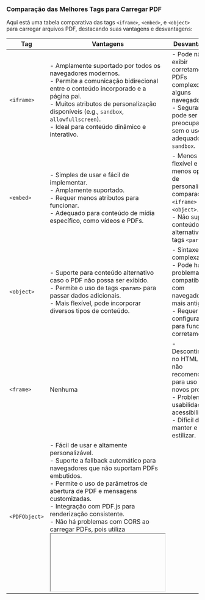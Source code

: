 ### Comparação das Melhores Tags para Carregar PDF

Aqui está uma tabela comparativa das tags `<iframe>`, `<embed>`, e `<object>` para carregar arquivos PDF, destacando suas vantagens e desvantagens:

| Tag | Vantagens | Desvantagens |
| --- | --- | --- |
| `<iframe>` | - Amplamente suportado por todos os navegadores modernos.<br>- Permite a comunicação bidirecional entre o conteúdo incorporado e a página pai.<br>- Muitos atributos de personalização disponíveis (e.g., `sandbox`, `allowfullscreen`).<br>- Ideal para conteúdo dinâmico e interativo. | - Pode não exibir corretamente PDFs complexos em alguns navegadores.<br>- Segurança pode ser uma preocupação sem o uso adequado de `sandbox`. |
| `<embed>` | - Simples de usar e fácil de implementar.<br>- Amplamente suportado.<br>- Requer menos atributos para funcionar.<br>- Adequado para conteúdo de mídia específico, como vídeos e PDFs. | - Menos flexível e com menos opções de personalização comparado ao `<iframe>` e `<object>`.<br>- Não suporta conteúdo alternativo nem tags `<param>`. |
| `<object>` | - Suporte para conteúdo alternativo caso o PDF não possa ser exibido.<br>- Permite o uso de tags `<param>` para passar dados adicionais.<br>- Mais flexível, pode incorporar diversos tipos de conteúdo. | - Sintaxe mais complexa.<br>- Pode haver problemas de compatibilidade com navegadores mais antigos.<br>- Requer mais configuração para funcionar corretamente. |
| `<frame>` | Nenhuma| - Descontinuado no HTML5 e não recomendado para uso em novos projetos.<br>- Problemas de usabilidade e acessibilidade. <br>- Difícil de manter e estilizar. |
| `<PDFObject>` | - Fácil de usar e altamente personalizável.<br>- Suporte a fallback automático para navegadores que não suportam PDFs embutidos.<br>- Permite o uso de parâmetros de abertura de PDF e mensagens customizadas.<br>- Integração com PDF.js para renderização consistente.<br>- Não há problemas com CORS ao carregar PDFs, pois utiliza <iframe>.| -  Requer a inclusão de uma biblioteca externa.<br>- Pode necessitar de configurações adicionais para cenários específicos.<br>- Dependência de suporte do navegador para funcionalidades avançadas. |



#### Atributos Comuns

| Atributo | `<iframe>` | `<embed>` | `<object>` |
| --- | --- | --- | --- |
| `src` | URL do conteúdo incorporado. | URL do conteúdo incorporado. | Não aplicável (`data` é usado em vez disso). |
| `data` | Não aplicável. | Não aplicável. | URL do conteúdo incorporado. |
| `width` | Especifica a largura do elemento. | Especifica a largura do elemento. | Especifica a largura do elemento. |
| `height` | Especifica a altura do elemento. | Especifica a altura do elemento. | Especifica a altura do elemento. |
| `type` | Não aplicável. | Especifica o tipo de conteúdo. | Especifica o tipo de conteúdo. |
| `allowfullscreen` | Permite a exibição em tela cheia. | Não aplicável. | Não aplicável. |
| `sandbox` | Define restrições de segurança. | Não aplicável. | Não aplicável. |
| `name` | Especifica um nome para o elemento. | Não aplicável. | Especifica um nome para o elemento. |
| `loading` | Define como o navegador deve carregar. | Não aplicável. | Não aplicável. |
| `border` | Não aplicável. | Não aplicável. | Especifica a largura da borda. |


### Recomendações de Uso

-   **Para a maioria dos casos:** Use `<iframe>`. É amplamente suportado, oferece várias opções de personalização e é ideal para conteúdo dinâmico e interativo.
-   **Para incorporação simples:** Use `<embed>` se precisar de uma solução rápida e simples sem muitas opções de personalização.
-   **Para flexibilidade máxima:** Use `<object>` se precisar de suporte para conteúdo alternativo e passar parâmetros adicionais ao plugin.



### Conclusão

A escolha da tag correta depende das suas necessidades específicas. Para a maioria dos desenvolvedores, `<iframe>` é a escolha mais equilibrada, oferecendo suporte robusto e flexibilidade. Contudo, para casos mais específicos ou para compatibilidade máxima, considerar `<embed>` ou `<object>` pode ser benéfico.